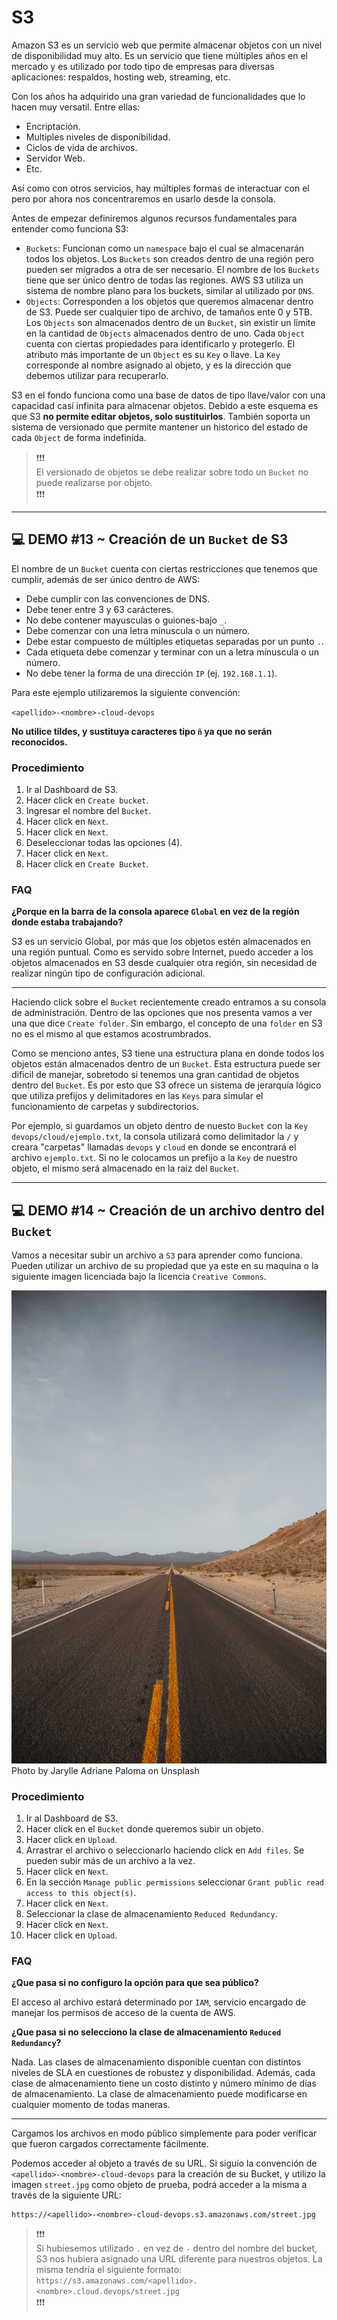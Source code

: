 # S3

Amazon S3 es un servicio web que permite almacenar objetos con un nivel de disponibilidad muy alto. Es un servicio que tiene múltiples años en el mercado y es utilizado por todo tipo de empresas para diversas aplicaciones: respaldos, hosting web, streaming, etc. 

Con los años ha adquirido una gran variedad de funcionalidades que lo hacen muy versatil. Entre ellas:

- Encriptación.
- Multiples niveles de disponibilidad.
- Ciclos de vida de archivos.
- Servidor Web.
- Etc.

Así como con otros servicios, hay múltiples formas de interactuar con el pero por ahora nos concentraremos en usarlo desde la consola. 

Antes de empezar definiremos algunos recursos fundamentales para entender como funciona S3:

- `Buckets`: Funcionan como un `namespace` bajo el cual se almacenarán todos los objetos. Los `Buckets` son creados dentro de una región pero pueden ser migrados a otra de ser necesario. El nombre de los `Buckets` tiene que ser único dentro de todas las regiones. AWS S3 utiliza un sistema de nombre plano para los buckets, similar al utilizado por `DNS`.
- `Objects`: Corresponden a los objetos que queremos almacenar dentro de S3. Puede ser cualquier tipo de archivo, de tamaños ente 0 y 5TB. Los `Objects` son almacenados dentro de un `Bucket`, sin existir un límite en la cantidad de `Objects` almacenados dentro de uno. Cada `Object` cuenta con ciertas propiedades para identificarlo y protegerlo. El atributo más importante de un `Object` es su `Key` o llave. La `Key` corresponde al nombre asignado al objeto, y es la dirección que debemos utilizar para recuperarlo.

S3 en el fondo funciona como una base de datos de tipo llave/valor con una capacidad casí infinita para almacenar objetos. Debido a este esquema es que S3 **no permite editar objetos, solo sustituirlos**. También soporta un sistema de versionado que permite mantener un historico del estado de cada `Object` de forma indefinida. 

> ❗❗️❗️<br>
>  El versionado de objetos se debe realizar sobre todo un `Bucket` no puede realizarse por objeto.
> <br>❗❗️❗️

---

## 💻 DEMO #13 ~ Creación de un `Bucket` de S3 <a name="demo013"></a>

El nombre de un `Bucket` cuenta con ciertas restricciones que tenemos que cumplir, además de ser único dentro de AWS:

- Debe cumplir con las convenciones de DNS.
- Debe tener entre 3 y 63 carácteres.
- No debe contener mayusculas o guiones-bajo `_`.
- Debe comenzar con una letra mínuscula o un número.
- Debe estar compuesto de múltiples etiquetas separadas por un punto `.`.
- Cada etiqueta debe comenzar y terminar con un a letra mínuscula o un número.
- No debe tener la forma de una dirección `IP` (ej. `192.168.1.1`).

Para este ejemplo utilizaremos la siguiente convención:

`<apellido>-<nombre>-cloud-devops`

**No utilice tildes, y sustituya caracteres tipo `ñ` ya que no serán reconocidos.**

### Procedimiento

1. Ir al Dashboard de S3.
2. Hacer click en `Create bucket`.
3. Ingresar el nombre del `Bucket`.
4. Hacer click en `Next`.
5. Hacer click en `Next`.
6. Deseleccionar todas las opciones (4).
7. Hacer click en `Next`.
8. Hacer click en `Create Bucket`.

### FAQ

**¿Porque en la barra de la consola aparece `Global` en vez de la regíón donde estaba trabajando?**

S3 es un servicio Global, por más que los objetos estén almacenados en una región puntual. Como es servido sobre Internet, puedo acceder a los objetos almacenados en S3 desde cualquier otra región, sin necesidad de realizar ningún tipo de configuración adicional.

---

Haciendo click sobre el `Bucket` recientemente creado entramos a su consola de administración. Dentro de las opciones que nos presenta vamos a ver una que dice `Create folder`. Sin embargo, el concepto de una `folder` en S3 no es el mismo al que estamos acostrumbrados.

Como se menciono antes, S3 tiene una estructura plana en donde todos los objetos están almacenados dentro de un `Bucket`. Esta estructura puede ser dificil de manejar, sobretodo si tenemos una gran cantidad de objetos dentro del `Bucket`. Es por esto que S3 ofrece un sistema de jerarquía lógico que utiliza prefijos y delimitadores en las `Keys` para simular el funcionamiento de carpetas y subdirectorios. 

Por ejemplo, si guardamos un objeto dentro de nuesto `Bucket` con la `Key` `devops/cloud/ejemplo.txt`, la consola utilizará como delimitador la `/` y creara "carpetas" llamadas `devops` y `cloud` en donde se encontrará el archivo `ejemplo.txt`. Si no le colocamos un prefijo a la `Key` de nuestro objeto, el mismo será almacenado en la raiz del `Bucket`.

---

## 💻 DEMO #14 ~ Creación de un archivo dentro del `Bucket` <a name="demo014"></a>

Vamos a necesitar subir un archivo a `S3` para aprender como funciona. Pueden utilizar un archivo de su propiedad que ya este en su maquina o la siguiente imagen licenciada bajo la licencia `Creative Commons`.

![Photo by Jarylle Adriane Paloma on Unsplash](../imagenes/street.jpg)
Photo by Jarylle Adriane Paloma on Unsplash

### Procedimiento

1. Ir al Dashboard de S3.
2. Hacer click en el `Bucket` donde queremos subir un objeto.
3. Hacer click en `Upload`.
4. Arrastrar el archivo o seleccionarlo haciendo click en `Add files`. Se pueden subir más de un archivo a la vez.
5. Hacer click en `Next`.
6. En la sección `Manage public permissions` seleccionar `Grant public read access to this object(s)`.
7. Hacer click en `Next`.
8. Seleccionar la clase de almacenamiento `Reduced Redundancy`.
9. Hacer click en `Next`.
10. Hacer click en `Upload`.

### FAQ

**¿Que pasa si no configuro la opción para que sea público?**

El acceso al archivo estará determinado por `IAM`, servicio encargado de manejar los permisos de acceso de la cuenta de AWS.

**¿Que pasa si no selecciono la clase de almacenamiento `Reduced Redundancy`?**

Nada. Las clases de almacenamiento disponible cuentan con distintos niveles de SLA en cuestiones de robustez y disponibilidad. Además, cada clase de almacenamiento tiene un costo distinto y número mínimo de días de almacenamiento. La clase de almacenamiento puede modificarse en cualquier momento de todas maneras.

---

Cargamos los archivos en modo público simplemente para poder veríficar que fueron cargados correctamente fácilmente.

Podemos acceder al objeto a través de su URL. Si siguio la convención de `<apellido>-<nombre>-cloud-devops` para la creación de su Bucket, y utilizo la imagen `street.jpg` como objeto de prueba, podrá acceder a la misma a través de la siguiente URL:

```
https://<apellido>-<nombre>-cloud-devops.s3.amazonaws.com/street.jpg
```

> ❗❗️❗️<br/>
>  Si hubiesemos utilizado `.` en vez de `-` dentro del nombre del bucket, S3 nos hubiera asignado una URL diferente para nuestros objetos. La misma tendría el siguiente formato: <br/>`https://s3.amazonaws.com/<apellido>.<nombre>.cloud.devops/street.jpg`
> <br/>❗❗️❗️